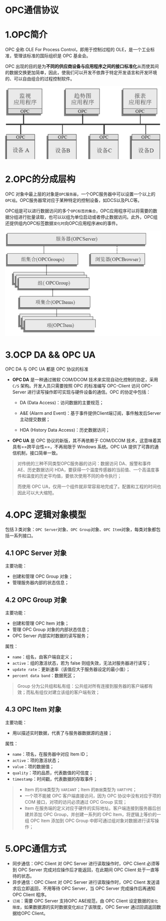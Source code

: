 # OPC通信协议

# 1.OPC简介

OPC 全称 OLE For Process Control，即用于控制过程的 OLE，是一个工业标准，管理该标准的国际组织是 OPC 基金会。

OPC 出现的目的是为**不同的供应商设备与应用程序之间的接口标准化**从而使其间的数据交换更加简单，因此，使我们可以开发不依靠于特定开发语言和开发环境的、可以自由组合的过程控制软件。

![image-20240115154007392](.\image.assets\image-20240115154007392-1705304409157-4.png)



# 2.OPC的分成层构

OPC 对象中最上层的对象是`OPC服务器`，一个OPC服务器中可以设置一个以上的`OPC组`。OPC服务器常对应于某种特定的控制设备，如DCS以及PLC等。

OPC组是可以进行数据访问的多个`OPC标签的集合`，OPC应用程序可以将需要的数据分组进行批量读取，也可以以组为单位启动或者停止数据访问。此外，OPC组还提供组内OPC标签数据`变化时`向OPC应用程序`通知`的事件。

<img src="./image.assets/image-20240115155220888.png" alt="image-20240115155220888" style="zoom: 67%;" />



# 3.OCP DA && OPC UA

OPC DA 与 OPC UA 都是 OPC 协议的标准

- **OPC DA** 是一种通过微软 COM/DCOM 技术来实现自动化控制的协定，采用 `C/S` 架构。开发人员只需要按照 OPC 的标准编写 OPC-Client 访问 OPC-Server 进行读写操作即可实现与硬件设备的通信。OPC 的协定中包括：

  - DA (Data Access)：访问数据的主要规范；

  - A&E (Alarm and Event)：基于事件提供Client端订阅，事件触发后Server主动提交数据；

  - HDA (History Data Access)：历史数据访问；

- **OPC UA** 是 OPC 协议的新版，其不再依赖于 COM/DCOM 技术，这意味着其具有==跨平台性==，不再局限于 Windows 系统。OPC UA 提供了可靠的通信机制，接口简单一致。

>对传统的三种不同类型OPC服务器的访问：数据访问 DA、报警和事件 AE、历史数据访问 HDA，要获得一个温度传感器的当前值、一个高温度事件和温度的历史平均值，要依次使用不同的命令执行；
>
>而使用 OPC UA，仅用一个组件就非常容易地完成了。配置和工程的时间也因此可以大大缩短。



# 4.OPC 逻辑对象模型

包括３类对象：`OPC Server`对象、`OPC Group`对象、`OPC Item`对象，每类对象都包括一系列接口。



## 4.1 OPC Server 对象

主要功能：

- 创建和管理 OPC Group 对象；
- 管理服务器内部的状态信息；



## 4.2 OPC Group 对象

主要功能：

- 创建和管理 OPC Item 对象；
- 管理 OPC Group 对象的内部状态信息；
- OPC Server 内部实时数据的读写服务；

属性：

- `name`：组名，由客户端自定义；
- `active`：组的激活状态，若为 false 则组失效，无法对服务器进行读写；
- `update rate`：更新速率（该值应大于服务器设定的最小值）；
- `percent data band`：数据死区；

> Group 分为公共组和私有组：公共组对所有连接到服务器的客户端都有效；而私有组仅对建立该组的客户端有效；



## 4.3 OPC Item 对象

主要功能：

- 用以描述实时数据，代表了与服务器数据源的连接；

属性：

- `name`：项名，在服务器中对应 Item ID；
- `active`：项的激活状态；
- `value`：项的数据值；
- `quality`：项的品质，代表数值的可信度；
- `timestamp`：时间戳，代表数据的存取事件；

>- Item 的`存储`类型为 `VARIANT`；Item 的`数据`类型为 `VARTYPE`；
>- 一个项不能被 OPC 客户端直接访问，因为 OPC 协议中没有对应于项的 COM 接口，对项的访问必须通过 OPC Group 实现；
>- Item 在服务端的定义对应于硬件的实际地址。客户端连接到服务器后创建并添加 OPC Group，并创建一系列的 OPC Item，将逻辑上等价的一组 OPC Item 添加到 OPC Group 中即可通过组对象对数据进行读写操作；



# 5.OPC通信方式

- 同步通信：OPC Client 对 OPC Server 进行读取操作时，OPC Client 必须等到 OPC Server 完成对应操作后才能返回，在此期间 OPC Client 处于一直等待的状态。
- 异步通信：OPC Client 对 OPC Server 进行读取操作时，OPC Client 发送请求后立即返回，不用等待 OPC Server，当 OPC Server 完成操作后再通知 OPC Client 程序。
- `订阅`：需要 OPC Server 支持OPC A&E规范，由 OPC Client 设定数据的`变化限度`，如果数据源的实时数据变化`超过`了该限度，OPC Server 通过回调返回数据给OPC Client。